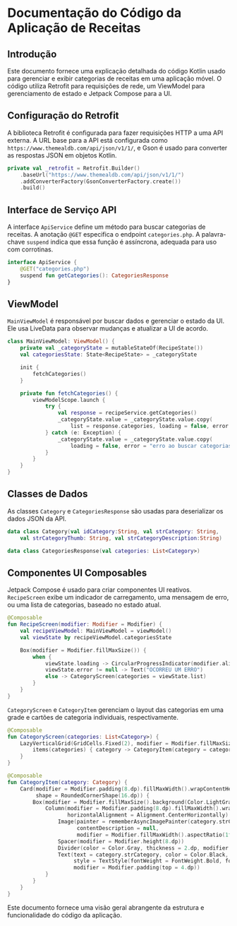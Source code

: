 
# Documentação do Código da Aplicação de Receitas

## Introdução
Este documento fornece uma explicação detalhada do código Kotlin usado para gerenciar e exibir categorias de receitas em uma aplicação móvel. O código utiliza Retrofit para requisições de rede, um ViewModel para gerenciamento de estado e Jetpack Compose para a UI.

## Configuração do Retrofit
A biblioteca Retrofit é configurada para fazer requisições HTTP a uma API externa. A URL base para a API está configurada como `https://www.themealdb.com/api/json/v1/1/`, e Gson é usado para converter as respostas JSON em objetos Kotlin.

```kotlin
private val _retrofit = Retrofit.Builder()
    .baseUrl("https://www.themealdb.com/api/json/v1/1/")
    .addConverterFactory(GsonConverterFactory.create())
    .build()
```

## Interface de Serviço API
A interface `ApiService` define um método para buscar categorias de receitas. A anotação `@GET` especifica o endpoint `categories.php`. A palavra-chave `suspend` indica que essa função é assíncrona, adequada para uso com corrotinas.

```kotlin
interface ApiService {
    @GET("categories.php")
    suspend fun getCategories(): CategoriesResponse
}
```

## ViewModel
`MainViewModel` é responsável por buscar dados e gerenciar o estado da UI. Ele usa LiveData para observar mudanças e atualizar a UI de acordo.

```kotlin
class MainViewModel: ViewModel() {
    private val _categoryState = mutableStateOf(RecipeState())
    val categoriesState: State<RecipeState> = _categoryState

    init {
        fetchCategories()
    }

    private fun fetchCategories() {
        viewModelScope.launch {
            try {
                val response = recipeService.getCategories()
                _categoryState.value = _categoryState.value.copy(
                    list = response.categories, loading = false, error = null)
            } catch (e: Exception) {
                _categoryState.value = _categoryState.value.copy(
                    loading = false, error = "erro ao buscar categorias ${e.message}")
            }
        }
    }
}
```

## Classes de Dados
As classes `Category` e `CategoriesResponse` são usadas para deserializar os dados JSON da API.

```kotlin
data class Category(val idCategory:String, val strCategory: String,
    val strCategoryThumb: String, val strCategoryDescription:String)

data class CategoriesResponse(val categories: List<Category>)
```

## Componentes UI Composables
Jetpack Compose é usado para criar componentes UI reativos. `RecipeScreen` exibe um indicador de carregamento, uma mensagem de erro, ou uma lista de categorias, baseado no estado atual.

```kotlin
@Composable
fun RecipeScreen(modifier: Modifier = Modifier) {
    val recipeViewModel: MainViewModel = viewModel()
    val viewState by recipeViewModel.categoriesState

    Box(modifier = Modifier.fillMaxSize()) {
        when {
            viewState.loading -> CircularProgressIndicator(modifier.align(Alignment.Center))
            viewState.error != null -> Text("OCORREU UM ERRO")
            else -> CategoryScreen(categories = viewState.list)
        }
    }
}
```

`CategoryScreen` e `CategoryItem` gerenciam o layout das categorias em uma grade e cartões de categoria individuais, respectivamente.

```kotlin
@Composable
fun CategoryScreen(categories: List<Category>) {
    LazyVerticalGrid(GridCells.Fixed(2), modifier = Modifier.fillMaxSize()) {
        items(categories) { category -> CategoryItem(category = category) }
    }
}

@Composable
fun CategoryItem(category: Category) {
    Card(modifier = Modifier.padding(8.dp).fillMaxWidth().wrapContentHeight(),
         shape = RoundedCornerShape(16.dp)) {
        Box(modifier = Modifier.fillMaxSize().background(Color.LightGray)) {
            Column(modifier = Modifier.padding(8.dp).fillMaxWidth().wrapContentHeight(),
                   horizontalAlignment = Alignment.CenterHorizontally) {
                Image(painter = rememberAsyncImagePainter(category.strCategoryThumb),
                      contentDescription = null,
                      modifier = Modifier.fillMaxWidth().aspectRatio(1f).clip(RoundedCornerShape(16.dp)))
                Spacer(modifier = Modifier.height(8.dp))
                Divider(color = Color.Gray, thickness = 2.dp, modifier = Modifier.padding(vertical = 8.dp))
                Text(text = category.strCategory, color = Color.Black,
                     style = TextStyle(fontWeight = FontWeight.Bold, fontSize = 18.sp),
                     modifier = Modifier.padding(top = 4.dp))
            }
        }
    }
}
```

Este documento fornece uma visão geral abrangente da estrutura e funcionalidade do código da aplicação.
